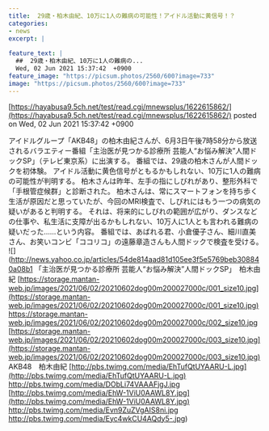 ```yaml
---
title:  29歳・柏木由紀、10万に1人の難病の可能性！アイドル活動に黄信号！？  
categories:
- news
excerpt: |
  
feature_text: |
  ##  29歳・柏木由紀、10万に1人の難病の...
  Wed, 02 Jun 2021 15:37:42  +0900
feature_image: "https://picsum.photos/2560/600?image=733"
image: "https://picsum.photos/2560/600?image=733"
---
```


[https://hayabusa9.5ch.net/test/read.cgi/mnewsplus/1622615862/](https://hayabusa9.5ch.net/test/read.cgi/mnewsplus/1622615862/)
posted on Wed, 02 Jun 2021 15:37:42  +0900

<!--more-->

アイドルグループ「AKB48」の柏木由紀さんが、6月3日午後7時58分から放送されるバラエティー番組「主治医が見つかる診療所 芸能人“お悩み解決”人間ドックSP」（テレビ東京系）に出演する。 番組では、29歳の柏木さんが人間ドックを初体験。 アイドル活動に黄色信号がともるかもしれない、10万に1人の難病の可能性が判明する。 柏木さんは昨年、左手の指にしびれがあり、整形外科で「手根管症候群」と診断された。 柏木さんは、常にスマートフォンを持ち歩く生活が原因だと思っていたが、今回のMRI検査で、しびれにはもう一つの病気の疑いがあると判明する。 それは、将来的にしびれの範囲が広がり、ダンスなどの仕事や、私生活に支障が出るかもしれない、10万人に1人とも言われる難病の疑いだった……という内容。 番組では、あばれる君、小倉優子さん、細川直美さん、お笑いコンビ「ココリコ」の遠藤章造さんも人間ドックで検査を受ける。 ![](http://news.yahoo.co.jp/articles/54de814aad81d105ee3f5e5769beb308840a08b1 「主治医が見つかる診療所 芸能人“お悩み解決”人間ドックSP」　柏木由紀 [https://storage.mantan-web.jp/images/2021/06/02/20210602dog00m200027000c/001_size10.jpg](https://storage.mantan-web.jp/images/2021/06/02/20210602dog00m200027000c/001_size10.jpg) https://storage.mantan-web.jp/images/2021/06/02/20210602dog00m200027000c/002_size10.jpg [https://storage.mantan-web.jp/images/2021/06/02/20210602dog00m200027000c/003_size10.jpg](https://storage.mantan-web.jp/images/2021/06/02/20210602dog00m200027000c/003_size10.jpg) AKB48　柏木由紀 [http://pbs.twimg.com/media/EhTufQtUYAARU-L.jpg](http://pbs.twimg.com/media/EhTufQtUYAARU-L.jpg) http://pbs.twimg.com/media/DObLi74VAAAFjgJ.jpg [http://pbs.twimg.com/media/EhW-1ViU0AAWL8Y.jpg](http://pbs.twimg.com/media/EhW-1ViU0AAWL8Y.jpg) http://pbs.twimg.com/media/Evn9ZuZVgAIS8ni.jpg http://pbs.twimg.com/media/Eyc4wkCU4AQdy5-.jpg)
